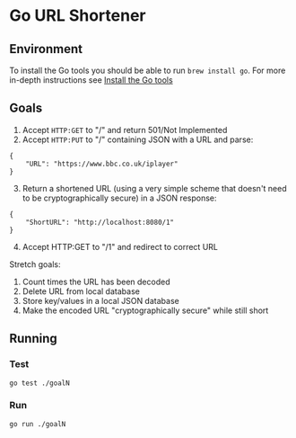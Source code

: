 # Go URL Shortener

## Environment
To install the Go tools you should be able to run `brew install go`. For more in-depth instructions see [Install the Go tools](https://golang.org/doc/install#install)

## Goals
1. Accept `HTTP:GET` to "/" and return 501/Not Implemented 
2. Accept `HTTP:PUT` to "/" containing JSON with a URL and parse:
```
{ 
    "URL": "https://www.bbc.co.uk/iplayer" 
}
```
3. Return a shortened URL (using a very simple scheme that doesn't need to be cryptographically secure) in a JSON response:
```
{ 
    "ShortURL": "http://localhost:8080/1" 
}
```
4. Accept HTTP:GET to "/1" and redirect to correct URL

Stretch goals:
1. Count times the URL has been decoded
2. Delete URL from local database
3. Store key/values in a local JSON database
4. Make the encoded URL "cryptographically secure" while still short

## Running

### Test

```
go test ./goalN
```

### Run

```
go run ./goalN
```
